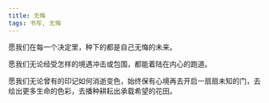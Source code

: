 ```yaml
---
title: 无悔
tags: 书写, 无悔
---
```


愿我们在每一个决定里，种下的都是自己无悔的未来。

愿我们无论经受怎样的境遇冲击或包围，都能着陆在内心的跑道。

愿我们无论曾有的印记如何消逝变色，始终保有心境再去开启一扇扇未知的门，去绘出更多生命的色彩，去播种耕耘出承载希望的花田。 